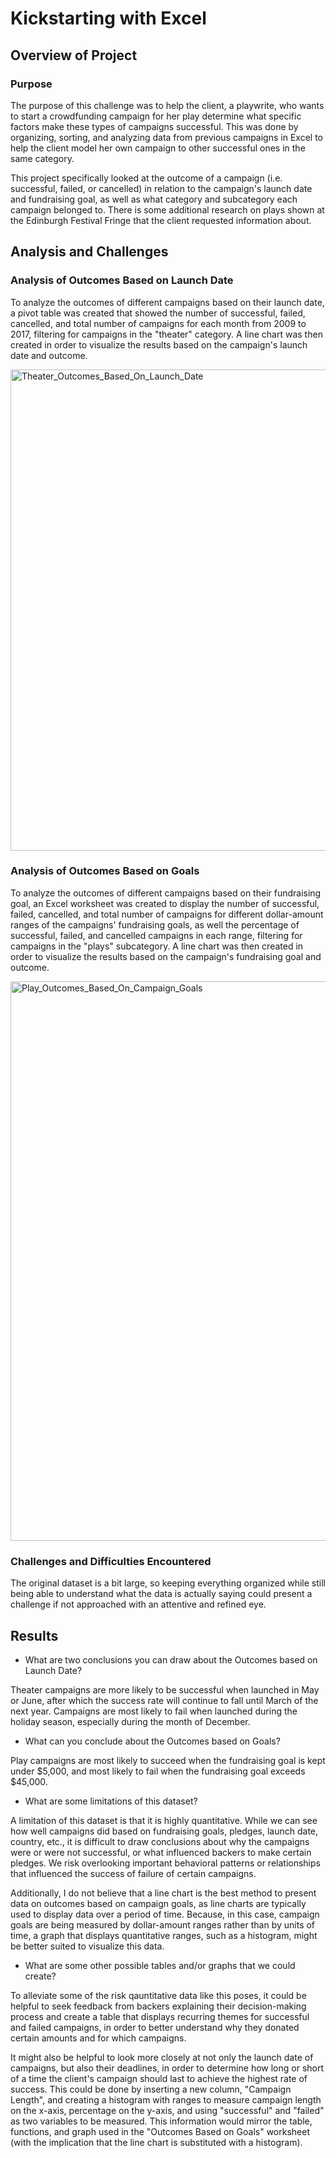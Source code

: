 # Kickstarting with Excel

## Overview of Project

### Purpose

The purpose of this challenge was to help the client, a playwrite, who wants to start a crowdfunding campaign for her play determine what specific factors make these types of campaigns successful. This was done by organizing, sorting, and analyzing data from previous campaigns in Excel to help the client model her own campaign to other successful ones in the same category. 

This project specifically looked at the outcome of a campaign (i.e. successful, failed, or cancelled) in relation to the campaign's launch date and fundraising goal, as well as what category and subcategory each campaign belonged to. There is some additional research on plays shown at the Edinburgh Festival Fringe that the client requested information about.

## Analysis and Challenges

### Analysis of Outcomes Based on Launch Date

To analyze the outcomes of different campaigns based on their launch date, a pivot table was created that showed the number of successful, failed, cancelled, and total number of campaigns for each month from 2009 to 2017, filtering for campaigns in the "theater" category. A line chart was then created in order to visualize the results
 based on the campaign's launch date and outcome. 
 
 <img width="770" alt="Theater_Outcomes_Based_On_Launch_Date" src="https://user-images.githubusercontent.com/113553238/193124022-795e50fb-7a28-4de0-92e6-cf8ae5c04843.png">

### Analysis of Outcomes Based on Goals

To analyze the outcomes of different campaigns based on their fundraising goal, an Excel worksheet was created to display the number of successful, failed, cancelled, and total number of campaigns for different dollar-amount ranges of the campaigns' fundraising goals, as well the percentage of successful, failed, and cancelled campaigns in each range, filtering for campaigns in the "plays" subcategory. A line chart was then created in order to visualize the results based on the campaign's fundraising goal and outcome.

<img width="895" alt="Play_Outcomes_Based_On_Campaign_Goals" src="https://user-images.githubusercontent.com/113553238/193124114-58545df6-372f-4b0f-8bbc-11dd2b71d7d7.png">

### Challenges and Difficulties Encountered

The original dataset is a bit large, so keeping everything organized while still being able to understand what the data is actually saying could present a challenge if not approached with an attentive and refined eye. 

## Results

- What are two conclusions you can draw about the Outcomes based on Launch Date?

Theater campaigns are more likely to be successful when launched in May or June, after which the success rate will continue to fall until March of the next year. Campaigns are most likely to fail when launched during the holiday season, especially during the month of December. 

- What can you conclude about the Outcomes based on Goals?

Play campaigns are most likely to succeed when the fundraising goal is kept under $5,000, and most likely to fail when the fundraising goal exceeds $45,000.  

- What are some limitations of this dataset?

A limitation of this dataset is that it is highly quantitative. While we can see how well campaigns did based on fundraising goals, pledges, launch date, country, etc., it is difficult to draw conclusions about why the campaigns were or were not successful, or what influenced backers to make certain pledges. We risk overlooking important behavioral patterns or relationships that influenced the success of failure of certain campaigns. 

Additionally, I do not believe that a line chart is the best method to present data on outcomes based on campaign goals, as line charts are typically used to display data over a period of time. Because, in this case, campaign goals are being measured by dollar-amount ranges rather than by units of time, a graph that displays quantitative ranges, such as a histogram, might be better suited to visualize this data.

- What are some other possible tables and/or graphs that we could create?

To alleviate some of the risk qauntitative data like this poses, it could be helpful to seek feedback from backers explaining their decision-making process and create a table that displays recurring themes for successful and failed campaigns, in order to better understand why they donated certain amounts and for which campaigns. 

It might also be helpful to look more closely at not only the launch date of campaigns, but also their deadlines, in order to determine how long or short of a time the client's campaign should last to achieve the highest rate of success. This could be done by inserting a new column, "Campaign Length", and creating a histogram with ranges to measure campaign length on the x-axis, percentage on the y-axis, and using "successful" and "failed" as two variables to be measured. This information would mirror the table, functions, and graph used in the "Outcomes Based on Goals" worksheet (with the implication that the line chart is substituted with a histogram).
